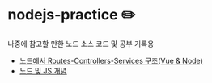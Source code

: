 # nodejs-practice ✏️
나중에 참고할 만한 노드 소스 코드 및 공부 기록용

- [노드에서 Routes-Controllers-Services 구조(Vue & Node)](https://github.com/BenKwon/nodejs-practice/tree/master/RSC%EC%98%88%EC%8B%9C)
- [노드 및 JS 개념](https://github.com/BenKwon/nodejs-practice/tree/master/%EA%B0%9C%EB%85%90)
